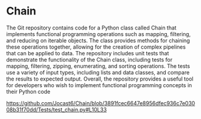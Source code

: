 # Chain
The Git repository contains code for a Python class called Chain that implements functional programming operations such as mapping, filtering, and reducing on iterable objects. The class provides methods for chaining these operations together, allowing for the creation of complex pipelines that can be applied to data. The repository includes unit tests that demonstrate the functionality of the Chain class, including tests for mapping, filtering, zipping, enumerating, and sorting operations. The tests use a variety of input types, including lists and data classes, and compare the results to expected output. Overall, the repository provides a useful tool for developers who wish to implement functional programming concepts in their Python code

https://github.com/Jocast6/Chain/blob/3891fcec6647e8956dfec936c7e03008b31f70dd/Tests/test_chain.py#L10L33
